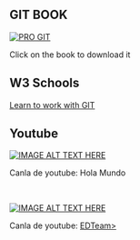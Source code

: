 ## GIT BOOK
<a href="https://git-scm.com/book/en/v2">
  <img src="https://git-scm.com/images/progit2.png" alt="PRO GIT">
</a>

<p>Click on the book to download it</p>

## W3 Schools
<a href="https://www.w3schools.com/git/default.asp">Learn to work with GIT</a>

## Youtube
[![IMAGE ALT TEXT HERE](https://i3.ytimg.com/vi/VdGzPZ31ts8/maxresdefault.jpg)](https://www.youtube.com/watch?v=VdGzPZ31ts8)
<p>Canla de youtube: Hola Mundo</p><br>

[![IMAGE ALT TEXT HERE](https://i3.ytimg.com/vi/jGehuhFhtnE/maxresdefault.jpg)](https://www.youtube.com/watch?v=jGehuhFhtnE)
<p>Canla de youtube: <a href="https://www.youtube.com/channel/UCP15FVAA2UL-QOcGhy7-ezA">EDTeam></p>
